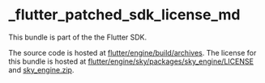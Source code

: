 # _flutter_patched_sdk_license_md

This bundle is part of the the Flutter SDK.

The source code is hosted at [flutter/engine/build/archives](https://github.com/flutter/engine/tree/cb4b5fff73850b2e42bd4de7cb9a4310a78ac40d/build/archives).
The license for this bundle is hosted at [flutter/engine/sky/packages/sky_engine/LICENSE](https://github.com/flutter/engine/tree/cb4b5fff73850b2e42bd4de7cb9a4310a78ac40d/sky/packages/sky_engine/LICENSE) 
and [sky_engine.zip](https://storage.googleapis.com/flutter_infra_release/flutter/cb4b5fff73850b2e42bd4de7cb9a4310a78ac40d/sky_engine.zip).
